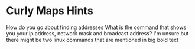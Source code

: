 # Curly Maps Hints

[//]: # (Example of the tabs.)

<tabs>
<tab title="Hint 1">How do you go about finding addresses</tab>
<tab title="Hint 2">What is the command that shows you your ip address, network mask and broadcast address?</tab>
<tab title="Hint 3">I'm unsure but there might be two linux commands that are mentioned in big bold text</tab>
</tabs>
